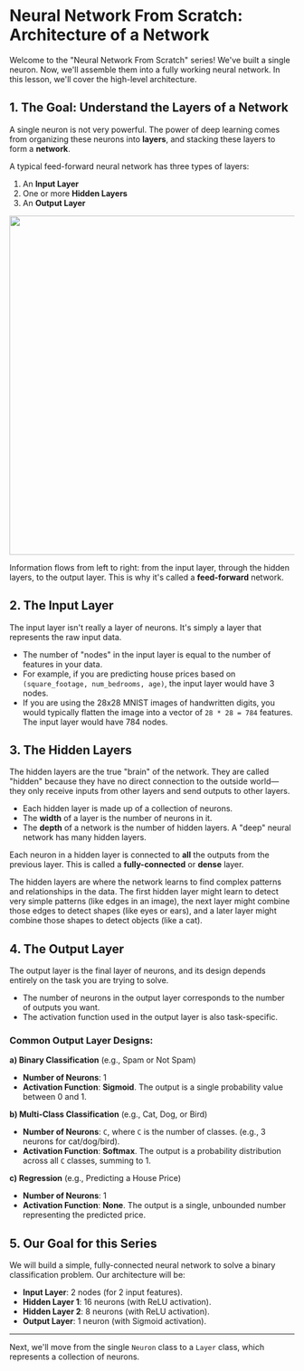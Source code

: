 # Neural Network From Scratch: Architecture of a Network

Welcome to the "Neural Network From Scratch" series! We've built a single neuron. Now, we'll assemble them into a fully working neural network. In this lesson, we'll cover the high-level architecture.

## 1. The Goal: Understand the Layers of a Network

A single neuron is not very powerful. The power of deep learning comes from organizing these neurons into **layers**, and stacking these layers to form a **network**.

A typical feed-forward neural network has three types of layers:
1.  An **Input Layer**
2.  One or more **Hidden Layers**
3.  An **Output Layer**

<img src="https://i.imgur.com/lF34a2r.png" width="600">

Information flows from left to right: from the input layer, through the hidden layers, to the output layer. This is why it's called a **feed-forward** network.

## 2. The Input Layer

The input layer isn't really a layer of neurons. It's simply a layer that represents the raw input data.

- The number of "nodes" in the input layer is equal to the number of features in your data.
- For example, if you are predicting house prices based on `(square_footage, num_bedrooms, age)`, the input layer would have 3 nodes.
- If you are using the 28x28 MNIST images of handwritten digits, you would typically flatten the image into a vector of `28 * 28 = 784` features. The input layer would have 784 nodes.

## 3. The Hidden Layers

The hidden layers are the true "brain" of the network. They are called "hidden" because they have no direct connection to the outside world—they only receive inputs from other layers and send outputs to other layers.

- Each hidden layer is made up of a collection of neurons.
- The **width** of a layer is the number of neurons in it.
- The **depth** of a network is the number of hidden layers. A "deep" neural network has many hidden layers.

Each neuron in a hidden layer is connected to **all** the outputs from the previous layer. This is called a **fully-connected** or **dense** layer.

The hidden layers are where the network learns to find complex patterns and relationships in the data. The first hidden layer might learn to detect very simple patterns (like edges in an image), the next layer might combine those edges to detect shapes (like eyes or ears), and a later layer might combine those shapes to detect objects (like a cat).

## 4. The Output Layer

The output layer is the final layer of neurons, and its design depends entirely on the task you are trying to solve.

- The number of neurons in the output layer corresponds to the number of outputs you want.
- The activation function used in the output layer is also task-specific.

### Common Output Layer Designs:

**a) Binary Classification** (e.g., Spam or Not Spam)
- **Number of Neurons**: 1
- **Activation Function**: **Sigmoid**. The output is a single probability value between 0 and 1.

**b) Multi-Class Classification** (e.g., Cat, Dog, or Bird)
- **Number of Neurons**: `C`, where `C` is the number of classes. (e.g., 3 neurons for cat/dog/bird).
- **Activation Function**: **Softmax**. The output is a probability distribution across all `C` classes, summing to 1.

**c) Regression** (e.g., Predicting a House Price)
- **Number of Neurons**: 1
- **Activation Function**: **None**. The output is a single, unbounded number representing the predicted price.

## 5. Our Goal for this Series

We will build a simple, fully-connected neural network to solve a binary classification problem. Our architecture will be:
- **Input Layer**: 2 nodes (for 2 input features).
- **Hidden Layer 1**: 16 neurons (with ReLU activation).
- **Hidden Layer 2**: 8 neurons (with ReLU activation).
- **Output Layer**: 1 neuron (with Sigmoid activation).

---
Next, we'll move from the single `Neuron` class to a `Layer` class, which represents a collection of neurons.
